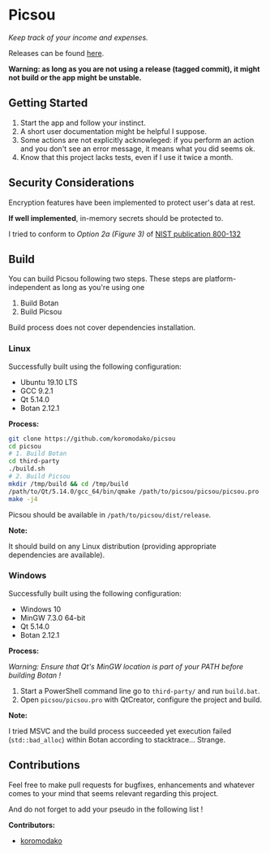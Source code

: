 # Picsou

*Keep track of your income and expenses.*
        
Releases can be found [here](https://github.com/koromodako/picsou/releases).

**Warning: as long as you are not using a release (tagged commit), it might not build or the app might be unstable.**

## Getting Started

1. Start the app and follow your instinct. 
2. A short user documentation might be helpful I suppose.
3. Some actions are not explicitly acknowleged: if you perform an action and you don't see an error message, it means what you did seems ok.
4. Know that this project lacks tests, even if I use it twice a month.

## Security Considerations

Encryption features have been implemented to protect user's data at rest. 

**If well implemented**, in-memory secrets should be protected to.

I tried to conform to *Option 2a (Figure 3)* of [NIST publication 800-132](https://csrc.nist.gov/publications/detail/sp/800-132/final)

## Build

You can build Picsou following two steps. These steps are platform-independent as long as you're using one 
 1. Build Botan
 2. Build Picsou

Build process does not cover dependencies installation.

### Linux

Successfully built using the following configuration:

 + Ubuntu 19.10 LTS
 + GCC 9.2.1
 + Qt 5.14.0
 + Botan 2.12.1

**Process:**

```bash
git clone https://github.com/koromodako/picsou
cd picsou
# 1. Build Botan
cd third-party
./build.sh
# 2. Build Picsou
mkdir /tmp/build && cd /tmp/build
/path/to/Qt/5.14.0/gcc_64/bin/qmake /path/to/picsou/picsou/picsou.pro
make -j4
```

Picsou should be available in `/path/to/picsou/dist/release`.

**Note:**

It should build on any Linux distribution (providing appropriate dependencies are available).
 
### Windows

Successfully built using the following configuration:

 + Windows 10
 + MinGW 7.3.0 64-bit
 + Qt 5.14.0
 + Botan 2.12.1

**Process:**

*Warning: Ensure that Qt's MinGW location is part of your PATH before building Botan !*

 1. Start a PowerShell command line go to `third-party/` and run `build.bat`.
 2. Open `picsou/picsou.pro` with QtCreator, configure the project and build.

**Note:**

I tried MSVC and the build process succeeded yet execution failed (`std::bad_alloc`) within Botan according to stacktrace... Strange.

## Contributions

Feel free to make pull requests for bugfixes, enhancements and whatever comes to your mind that seems relevant regarding this project.

And do not forget to add your pseudo in the following list !

**Contributors:**
 - [koromodako](https://github.com/koromodako)
